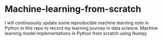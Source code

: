 # Machine-learning-from-scratch
I will continuously update some reproducible machine learning note in Python in this repo to record my learning journey in data science.
Machine learning model implementations in Python from scratch using Numpy
